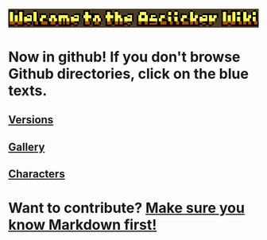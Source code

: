 ![Welcome to the Asciicker Wiki](https://github.com/Gabrieldd001/asciicker-wiki/blob/master/assets/homepage/Wiki%20buttons.png)
# Now in github! If you don't browse Github directories, click on the blue texts.

## [Versions](https://github.com/Gabrieldd001/asciicker-wiki/tree/master/versions)
## [Gallery]()
## [Characters]()

# Want to contribute? [Make sure you know Markdown first!](https://guides.github.com/features/mastering-markdown/)
